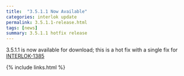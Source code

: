```yaml
---
title:  "3.5.1.1 Now Available"
categories: interlok update
permalink: 3.5.1.1-release.html
tags: [news]
summary: 3.5.1.1 hotfix release
---
```


3.5.1.1 is now available for download; this is a hot fix with a single fix for [INTERLOK-1385](https://adaptris.atlassian.net/browse/INTERLOK-1385)

[installer]: https://development.adaptris.net/installers/Interlok
[docker image]: https://hub.docker.com/r/adaptris/interlok/tags
{% include links.html %}
